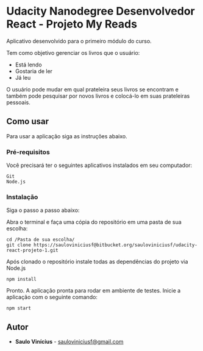 # Udacity Nanodegree Desenvolvedor React - Projeto My Reads

Aplicativo desenvolvido para o primeiro módulo do curso. 

Tem como objetivo gerenciar os livros que o usuário:
* Está lendo
* Gostaria de ler
* Já leu

O usuário pode mudar em qual prateleira seus livros se encontram e também pode pesquisar por novos livros e colocá-lo em suas prateleiras pessoais.

## Como usar

Para usar a aplicação siga as instruções abaixo.

### Pré-requisitos

Você precisará ter o seguintes aplicativos instalados em seu computador:

```
Git
Node.js
```

### Instalação

Siga o passo a passo abaixo:

Abra o terminal e faça uma cópia do repositório em uma pasta de sua escolha:
```
cd /Pasta de sua escolha/
git clone https://sauloviniciusf@bitbucket.org/sauloviniciusf/udacity-react-projeto-1.git
```

Após clonado o repositório instale todas as dependências do projeto via Node.js

```
npm install
```

Pronto. A aplicação pronta para rodar em ambiente de testes. Inicie a aplicação com o seguinte comando:

```
npm start
```

## Autor

* **Saulo Vinícius** - sauloviniciusf@gmail.com